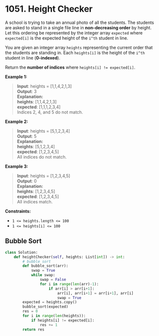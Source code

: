 # 1051. Height Checker

A school is trying to take an annual photo of all the students. The students are asked to stand in a single file line in **non-decreasing order** by height. Let this ordering be represented by the integer array `expected` where `expected[i]` is the expected height of the `i^th` student in line.

You are given an integer array `heights` representing the current order that the students are standing in. Each `heights[i]` is the height of the `i^th` student in line (**0-indexed**).

Return the **number of indices** where `heights[i] != expected[i]`.

 

**Example 1:**

>**Input**: heights = [1,1,4,2,1,3]  
**Output**: 3  
**Explanation:**   
**heights**:  [1,1,4,2,1,3]  
**expected**: [1,1,1,2,3,4]  
Indices 2, 4, and 5 do not match.


**Example 2:**

>**Input**: heights = [5,1,2,3,4]  
**Output**: 5  
**Explanation:**  
**heights**:  [5,1,2,3,4]  
**expected**: [1,2,3,4,5]  
All indices do not match.  


**Example 3:**

>**Input**: heights = [1,2,3,4,5]  
**Output**: 0  
**Explanation:**  
**heights**:  [1,2,3,4,5]  
**expected**: [1,2,3,4,5]  
All indices match.  
 

**Constraints:**

* `1 <= heights.length <= 100`
* `1 <= heights[i] <= 100`


## Bubble Sort

```python
class Solution:
    def heightChecker(self, heights: List[int]) -> int:
        # bubble sort 
        def bubble_sort(arr):
            swap = True
            while swap:
                swap = False
                for i in range(len(arr)-1):
                    if arr[i] > arr[i+1]:
                        arr[i], arr[i+1] = arr[i+1], arr[i]
                        swap = True
        expected = heights.copy()
        bubble_sort(expected)
        res = 0
        for i in range(len(heights)):
            if heights[i] != expected[i]:
                res += 1
        return res
```
